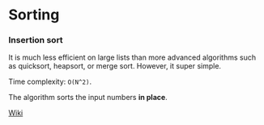 # Sorting

### Insertion sort

It is much less efficient on large lists than more advanced algorithms such as quicksort, heapsort, or merge sort. However, it super simple.

Time complexity: `O(N^2)`.

The algorithm sorts the input numbers **in place**.

[Wiki](https://en.wikipedia.org/wiki/Insertion_sort)
